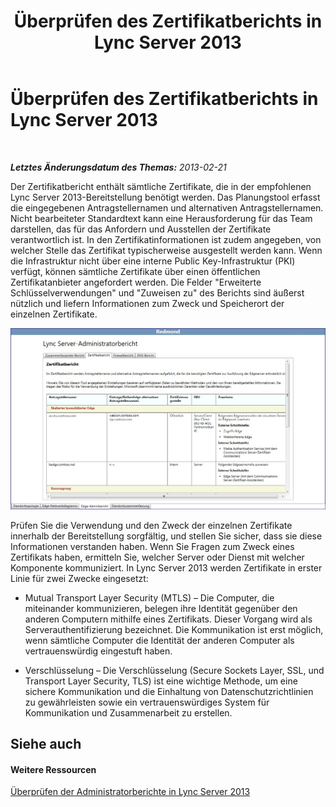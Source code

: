 ﻿---
title: Überprüfen des Zertifikatberichts in Lync Server 2013
TOCTitle: Überprüfen des Zertifikatberichts in Lync Server 2013
ms:assetid: 549cfc9b-3cc5-4483-a93c-fc0738c7f622
ms:mtpsurl: https://technet.microsoft.com/de-de/library/Gg558651(v=OCS.15)
ms:contentKeyID: 52056363
ms.date: 05/19/2016
mtps_version: v=OCS.15
ms.translationtype: HT
---

# Überprüfen des Zertifikatberichts in Lync Server 2013

 

_**Letztes Änderungsdatum des Themas:** 2013-02-21_

Der Zertifikatbericht enthält sämtliche Zertifikate, die in der empfohlenen Lync Server 2013-Bereitstellung benötigt werden. Das Planungstool erfasst die eingegebenen Antragstellernamen und alternativen Antragstellernamen. Nicht bearbeiteter Standardtext kann eine Herausforderung für das Team darstellen, das für das Anfordern und Ausstellen der Zertifikate verantwortlich ist. In den Zertifikatinformationen ist zudem angegeben, von welcher Stelle das Zertifikat typischerweise ausgestellt werden kann. Wenn die Infrastruktur nicht über eine interne Public Key-Infrastruktur (PKI) verfügt, können sämtliche Zertifikate über einen öffentlichen Zertifikatanbieter angefordert werden. Die Felder "Erweiterte Schlüsselverwendungen" und "Zuweisen zu" des Berichts sind äußerst nützlich und liefern Informationen zum Zweck und Speicherort der einzelnen Zertifikate.

![Zertifikatverwaltungsbericht](images/Gg558651.63a29335-d9e4-41ae-97ec-3c9d9fd30d8a(OCS.15).jpg "Zertifikatverwaltungsbericht")

Prüfen Sie die Verwendung und den Zweck der einzelnen Zertifikate innerhalb der Bereitstellung sorgfältig, und stellen Sie sicher, dass sie diese Informationen verstanden haben. Wenn Sie Fragen zum Zweck eines Zertifikats haben, ermitteln Sie, welcher Server oder Dienst mit welcher Komponente kommuniziert. In Lync Server 2013 werden Zertifikate in erster Linie für zwei Zwecke eingesetzt:

  - Mutual Transport Layer Security (MTLS) – Die Computer, die miteinander kommunizieren, belegen ihre Identität gegenüber den anderen Computern mithilfe eines Zertifikats. Dieser Vorgang wird als Serverauthentifizierung bezeichnet. Die Kommunikation ist erst möglich, wenn sämtliche Computer die Identität der anderen Computer als vertrauenswürdig eingestuft haben.

  - Verschlüsselung – Die Verschlüsselung (Secure Sockets Layer, SSL, und Transport Layer Security, TLS) ist eine wichtige Methode, um eine sichere Kommunikation und die Einhaltung von Datenschutzrichtlinien zu gewährleisten sowie ein vertrauenswürdiges System für Kommunikation und Zusammenarbeit zu erstellen.

## Siehe auch

#### Weitere Ressourcen

[Überprüfen der Administratorberichte in Lync Server 2013](lync-server-2013-reviewing-the-administrator-reports.md)

